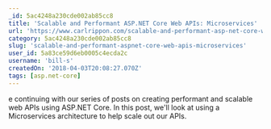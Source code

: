 ```yaml
---
_id: 5ac4248a230cde002ab85cc8
title: 'Scalable and Performant ASP.NET Core Web APIs: Microservices'
url: 'https://www.carlrippon.com/scalable-and-performant-asp-net-core-web-apis-microservices/'
category: 5ac4248a230cde002ab85cc8
slug: 'scalable-and-performant-aspnet-core-web-apis-microservices'
user_id: 5a83ce59d6eb0005c4ecda2c
username: 'bill-s'
createdOn: '2018-04-03T20:08:27.070Z'
tags: [asp.net-core]
---
```


e continuing with our series of posts on creating performant and scalable web APIs using ASP.NET Core. In this post, we'll look at using a Microservices architecture to help scale out our APIs.

